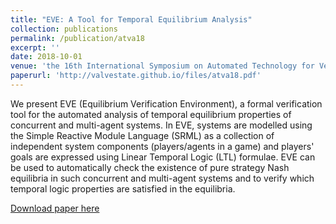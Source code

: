```yaml
---
title: "EVE: A Tool for Temporal Equilibrium Analysis"
collection: publications
permalink: /publication/atva18
excerpt: ''
date: 2018-10-01
venue: 'the 16th International Symposium on Automated Technology for Verification and Analysis (ATVA 2018), Los Angeles, USA'
paperurl: 'http://valvestate.github.io/files/atva18.pdf'
---
```

We present EVE (Equilibrium Verification Environment), a formal verification tool for the automated analysis of temporal equilibrium properties of concurrent and multi-agent systems. In EVE, systems are modelled using the Simple Reactive Module Language (SRML) as a collection of independent system components (players/agents in a game) and players' goals are expressed using Linear Temporal Logic (LTL) formulae. EVE can be used to automatically check the existence of pure strategy Nash equilibria in such concurrent and multi-agent systems and to verify which temporal logic properties are satisfied in the equilibria.

[Download paper here](http://valvestate.github.io/files/atva18.pdf)
